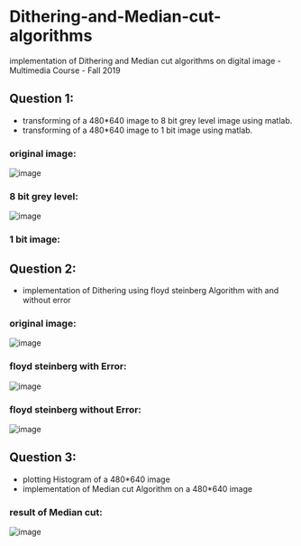 # Dithering-and-Median-cut-algorithms
implementation of Dithering and Median cut algorithms on digital image - Multimedia Course -  Fall 2019

## Question 1:  
* transforming of a 480*640 image to 8 bit grey level image using matlab.
* transforming of a 480*640 image to 1 bit image  using matlab.  
  
### original image:  
![image](https://user-images.githubusercontent.com/44861408/135316089-a17f5e4a-d224-4e9d-a35b-4788afa79119.png)
  
### 8 bit grey level:  

![image](https://user-images.githubusercontent.com/44861408/135316589-7611dde9-f6b1-4a5b-9c5e-ff67f5e76b83.png)

### 1 bit image:  

## Question 2:  
* implementation of Dithering using floyd steinberg Algorithm with and without error  

### original image:  

![image](https://user-images.githubusercontent.com/44861408/135315780-d3fcbc0d-ed47-44ef-8d25-fe68af67d242.png)


### floyd steinberg with Error:  

![image](https://user-images.githubusercontent.com/44861408/135315173-39672dc9-ffa1-44a9-a0c8-4826563c512b.png)  
  
### floyd steinberg without Error:  

![image](https://user-images.githubusercontent.com/44861408/135315656-0db0f2cc-872d-4a66-a3be-9d9ca1d16e9b.png)



   
## Question 3:  
* plotting Histogram of a 480*640 image
* implementation of Median cut Algorithm on a 480*640 image

### result of Median cut:  

![image](https://user-images.githubusercontent.com/44861408/135314987-b05cd66e-e55b-4f38-a5c7-82bad2333886.png)
